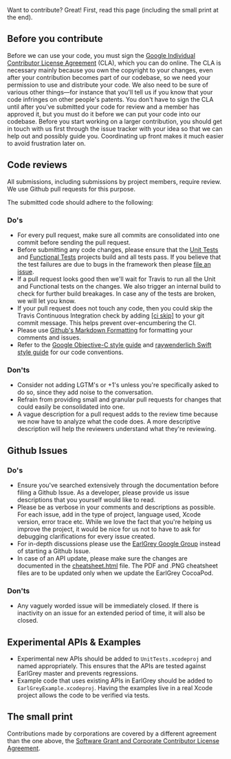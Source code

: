 Want to contribute? Great! First, read this page (including the small print at the end).

## Before you contribute

Before we can use your code, you must sign the
[Google Individual Contributor License Agreement](https://cla.developers.google.com/about/google-individual)
(CLA), which you can do online. The CLA is necessary mainly because you own the
copyright to your changes, even after your contribution becomes part of our
codebase, so we need your permission to use and distribute your code. We also
need to be sure of various other things—for instance that you'll tell us if you
know that your code infringes on other people's patents. You don't have to sign
the CLA until after you've submitted your code for review and a member has
approved it, but you must do it before we can put your code into our codebase.
Before you start working on a larger contribution, you should get in touch with
us first through the issue tracker with your idea so that we can help out and
possibly guide you. Coordinating up front makes it much easier to avoid
frustration later on.

## Code reviews

All submissions, including submissions by project members, require review. We
use Github pull requests for this purpose.

The submitted code should adhere to the following:

### Do's

* For every pull request, make sure all commits are consolidated into one commit before
  sending the pull request.
* Before submitting any code changes, please ensure that the [Unit Tests](https://github.com/google/EarlGrey/tree/master/Tests/UnitTests)
  and [Functional Tests](https://github.com/google/EarlGrey/tree/master/Tests/FunctionalTests)
  projects build and all tests pass. If you believe that the test failures are due to bugs in the
  framework then please [file an issue](https://github.com/google/EarlGrey/issues).
* If a pull request looks good then we'll wait for Travis to run all the Unit and
  Functional tests on the changes. We also trigger an internal build to check for
  further build breakages. In case any of the tests are broken, we will let you know.
* If your pull request does not touch any code, then you could skip the Travis Continuous
  Integration check by adding [[ci skip]](https://docs.travis-ci.com/user/customizing-the-build/#Skipping-a-build)
  to your git commit message. This helps prevent over-encumbering the CI.
* Please use [Github's Markdown Formatting](https://help.github.com/articles/getting-started-with-writing-and-formatting-on-github/)
  for formatting your comments and issues.
* Refer to the [Google Objective-C style guide][objc_style] and
  [raywenderlich Swift style guide][swift_style] for our code conventions.

[objc_style]: https://google.github.io/styleguide/objcguide.xml
[swift_style]: https://github.com/raywenderlich/swift-style-guide

### Don'ts

* Consider not adding LGTM's or +1's unless you're specifically asked to do so, since they
  add noise to the conversation.
* Refrain from providing small and granular pull requests for changes that could easily be
  consolidated into one.
* A vague description for a pull request adds to the review time because we now have to analyze
  what the code does. A more descriptive description will help the reviewers understand what
  they're reviewing.

## Github Issues

### Do's

* Ensure you've searched extensively through the documentation before filing a Github Issue. As
  a developer, please provide us issue descriptions that you yourself would like to read.
* Please be as verbose in your comments and descriptions as possible. For each issue, add in the
  type of project, language used, Xcode version, error trace etc. While we love the fact that
  you're helping us improve the project, it would be nice for us not to have to ask for debugging
  clarifications for every issue created.
* For in-depth discussions please use the [EarlGrey Google Group](https://groups.google.com/forum/#!forum/earlgrey-discuss)
  instead of starting a Github Issue.
* In case of an API update, please make sure the changes are documented in the [cheatsheet.html](./docs/cheatsheet/cheatsheet.html)
  file. The PDF and .PNG cheatsheet files are to be updated only when we update the EarlGrey CocoaPod.

### Don'ts

* Any vaguely worded issue will be immediately closed. If there is inactivity on an issue for
  an extended period of time, it will also be closed.

## Experimental APIs & Examples

* Experimental new APIs should be added to `UnitTests.xcodeproj` and named appropriately.
  This ensures that the APIs are tested against EarlGrey master and prevents regressions.
* Example code that uses existing APIs in EarlGrey should be added to `EarlGreyExample.xcodeproj`.
  Having the examples live in a real Xcode project allows the code to be verified via tests.

## The small print
Contributions made by corporations are covered by a different agreement than
the one above, the
[Software Grant and Corporate Contributor License Agreement](https://cla.developers.google.com/about/google-corporate).

